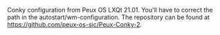Conky configuration from Peux OS LXQt 21.01. You'll have to correct the path in the autostart/wm-configuration. The repository can be found at https://github.com/peux-os-sic/Peux-Conky-2.
